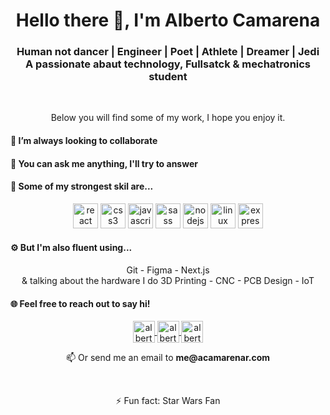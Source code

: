 <h1 align="center">Hello there 👋, I'm Alberto Camarena</h1>
<h3 align="center">Human not dancer | Engineer | Poet | Athlete | Dreamer | Jedi </br>A passionate abaut technology, Fullsatck & mechatronics student</h3>

<br />
<p align="center">Below you will find some of my work, I hope you enjoy it.</p>

<h4 align="left">👯  I’m always looking to collaborate</h4>

<h4 align="left">💬  You can ask me anything, I'll try to answer</h4>

<h4 align="left">💅  Some of my strongest skil are...</h4>
<p align="center">
  <img src="https://konpa.github.io/devicon/devicon.git/icons/react/react-original-wordmark.svg" alt="react" width="40" height="40"/>
  <img src="https://konpa.github.io/devicon/devicon.git/icons/css3/css3-original-wordmark.svg" alt="css3" width="40" height="40"/>
  <img src="https://konpa.github.io/devicon/devicon.git/icons/javascript/javascript-original.svg" alt="javascript" width="40" height="40"/>
  <img src="https://konpa.github.io/devicon/devicon.git/icons/sass/sass-original.svg" alt="sass" width="40" height="40"/>
  <img src="https://konpa.github.io/devicon/devicon.git/icons/nodejs/nodejs-original-wordmark.svg" alt="nodejs" width="40" height="40"/>
  <img src="https://konpa.github.io/devicon/devicon.git/icons/linux/linux-original.svg" alt="linux" width="40" height="40"/>
  <img src="https://konpa.github.io/devicon/devicon.git/icons/express/express-original-wordmark.svg" alt="express" width="40" height="40"/>
</p>

<h4 align="left">⚙️  But I'm also fluent using...</h4>
<p align="center"> Git - Figma - Next.js<br/> & talking about the hardware I do 3D Printing - CNC - PCB Design - IoT</p>

<h4 align="left">🌐  Feel free to reach out to say hi!</h4>
<p align="center">
  <a href="https://twitter.com/alberthor47" target="blank">
    <img align="center" src="https://cdn.jsdelivr.net/npm/simple-icons@3.0.1/icons/twitter.svg" alt="alberthor47" height="35" width="35" />
  </a>
  <a href="https://www.linkedin.com/in/albertocamarena-dev" target="blank">
    <img align="center" src="https://cdn.jsdelivr.net/npm/simple-icons@3.0.1/icons/linkedin.svg" alt="alberto camarena" height="35" width="35" />
  </a>
  <a href="https://instagram.com/alberthor47" target="blank">
    <img align="center" src="https://cdn.jsdelivr.net/npm/simple-icons@3.0.1/icons/instagram.svg"  alt="alberthor47" height="35" width="35" />
  </a>
</p>
<p align="center">📫 Or send me an email to <strong>me@acamarenar.com</strong></p>
<br />
<p align="center" font-size="0.8em">⚡ Fun fact: Star Wars Fan</p>

<!--
**Alberthor47/Alberthor47** is a ✨ _special_ ✨ repository because its `README.md` (this file) appears on your GitHub profile.

Here are some ideas to get you started:

- 🔭 I’m currently working on ...
- 🌱 I’m currently learning ...
- 🤔 I’m looking for help with ...
- 📫 How to reach me: ...
- 😄 Pronouns: ...
-->
